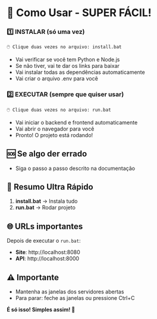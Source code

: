 # 🚀 Como Usar - SUPER FÁCIL!
### 1️⃣ INSTALAR (só uma vez)
```
🖱️ Clique duas vezes no arquivo: install.bat
```
- Vai verificar se você tem Python e Node.js
- Se não tiver, vai te dar os links para baixar
- Vai instalar todas as dependências automaticamente
- Vai criar o arquivo .env para você

### 2️⃣ EXECUTAR (sempre que quiser usar)
```
🖱️ Clique duas vezes no arquivo: run.bat
```
- Vai iniciar o backend e frontend automaticamente
- Vai abrir o navegador para você
- Pronto! O projeto está rodando!

## 🆘 Se algo der errado

- Siga o passo a passo descrito na documentação

## 🎯 Resumo Ultra Rápido

1. **install.bat** → Instala tudo
2. **run.bat** → Rodar projeto

## 🌐 URLs importantes

Depois de executar o `run.bat`:
- **Site**: http://localhost:8080
- **API**: http://localhost:8000

## ⚠️ Importante

- Mantenha as janelas dos servidores abertas
- Para parar: feche as janelas ou pressione Ctrl+C

**É só isso! Simples assim! 🎉**